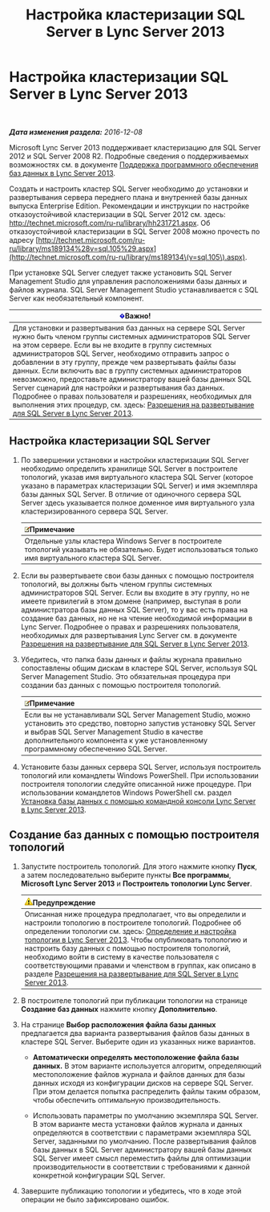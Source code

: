 ﻿---
title: Настройка кластеризации SQL Server в Lync Server 2013
TOCTitle: Настройка кластеризации SQL Server в Lync Server 2013
ms:assetid: d7b52ef1-573c-48ed-bb94-34e37b49645c
ms:mtpsurl: https://technet.microsoft.com/ru-ru/library/Dn383982(v=OCS.15)
ms:contentKeyID: 56558977
ms.date: 12/10/2016
mtps_version: v=OCS.15
ms.translationtype: HT
---

# Настройка кластеризации SQL Server в Lync Server 2013

 

_**Дата изменения раздела:** 2016-12-08_

Microsoft Lync Server 2013 поддерживает кластеризацию для SQL Server 2012 и SQL Server 2008 R2. Подробные сведения о поддерживаемых возможностях см. в документе [Поддержка программного обеспечения баз данных в Lync Server 2013](lync-server-2013-database-software-support.md).

Создать и настроить кластер SQL Server необходимо до установки и развертывания сервера переднего плана и внутренней базы данных выпуска Enterprise Edition. Рекомендации и инструкции по настройке отказоустойчивой кластеризации в SQL Server 2012 см. здесь: <http://technet.microsoft.com/ru-ru/library/hh231721.aspx>. Об отказоустойчивой кластеризации в SQL Server 2008 можно прочесть по адресу [http://technet.microsoft.com/ru-ru/library/ms189134%28v=sql.105%29.aspx](http://technet.microsoft.com/ru-ru/library/ms189134\(v=sql.105\).aspx).

При установке SQL Server следует также установить SQL Server Management Studio для управления расположениями базы данных и файлов журнала. SQL Server Management Studio устанавливается с SQL Server как необязательный компонент.

<table>
<thead>
<tr class="header">
<th><img src="images/JJ618369.important(OCS.15).gif" title="important" alt="important" />Важно!</th>
</tr>
</thead>
<tbody>
<tr class="odd">
<td>Для установки и развертывания баз данных на сервере SQL Server нужно быть членом группы системных администраторов SQL Server на этом сервере. Если вы не входите в группу системных администраторов SQL Server, необходимо отправить запрос о добавлении в эту группу, прежде чем развертывать файлы базы данных. Если включить вас в группу системных администраторов невозможно, предоставьте администратору вашей базы данных SQL Server сценарий для настройки и развертывания баз данных. Подробнее о правах пользователя и разрешениях, необходимых для выполнения этих процедур, см. здесь: <a href="lync-server-2013-deployment-permissions-for-sql-server.md">Разрешения на развертывание для SQL Server в Lync Server 2013</a>.</td>
</tr>
</tbody>
</table>


## Настройка кластеризации SQL Server

1.  По завершении установки и настройки кластеризации SQL Server необходимо определить хранилище SQL Server в построителе топологий, указав имя виртуального кластера SQL Server (которое указано в параметрах кластеризации SQL Server) и имя экземпляра базы данных SQL Server. В отличие от одиночного сервера SQL Server здесь указывается полное доменное имя виртуального узла кластеризированного сервера SQL Server.
    
    <table>
    <thead>
    <tr class="header">
    <th><img src="images/Gg398412.note(OCS.15).gif" title="note" alt="note" />Примечание</th>
    </tr>
    </thead>
    <tbody>
    <tr class="odd">
    <td>Отдельные узлы кластера Windows Server в построителе топологий указывать не обязательно. Будет использоваться только имя виртуального кластера SQL Server.</td>
    </tr>
    </tbody>
    </table>


2.  Если вы развертываете свои базы данных с помощью построителя топологий, вы должны быть членом группы системных администраторов SQL Server. Если вы входите в эту группу, но не имеете привилегий в этом домене (например, выступая в роли администратора базы данных SQL Server), то у вас есть права на создание баз данных, но не на чтение необходимой информации в Lync Server. Подробнее о правах и разрешениях пользователя, необходимых для развертывания Lync Server см. в документе [Разрешения на развертывание для SQL Server в Lync Server 2013](lync-server-2013-deployment-permissions-for-sql-server.md).

3.  Убедитесь, что папка базы данных и файлы журнала правильно сопоставлены общим дискам в кластере SQL Server, используя SQL Server Management Studio. Это обязательная процедура при создании баз данных с помощью построителя топологий.
    
    <table>
    <thead>
    <tr class="header">
    <th><img src="images/Gg398412.note(OCS.15).gif" title="note" alt="note" />Примечание</th>
    </tr>
    </thead>
    <tbody>
    <tr class="odd">
    <td>Если вы не устанавливали SQL Server Management Studio, можно установить это средство, повторно запустив установку SQL Server и выбрав SQL Server Management Studio в качестве дополнительного компонента к уже установленному программному обеспечению SQL Server.</td>
    </tr>
    </tbody>
    </table>


4.  Установите базы данных сервера SQL Server, используя построитель топологий или командлеты Windows PowerShell. При использовании построителя топологии следуйте описанной ниже процедуре. При использовании командлетов Windows PowerShell см. раздел [Установка базы данных с помощью командной консоли Lync Server в Lync Server 2013](lync-server-2013-database-installation-using-lync-server-management-shell.md).

## Создание баз данных с помощью построителя топологий

1.  Запустите построитель топологий. Для этого нажмите кнопку **Пуск**, а затем последовательно выберите пункты **Все программы**, **Microsoft Lync Server 2013** и **Построитель топологии Lync Server**.
    
    <table>
    <thead>
    <tr class="header">
    <th><img src="images/Gg412910.warning(OCS.15).gif" title="warning" alt="warning" />Предупреждение</th>
    </tr>
    </thead>
    <tbody>
    <tr class="odd">
    <td>Описанная ниже процедура предполагает, что вы определили и настроили топологию в построителе топологий. Подробнее об определении топологии см. здесь: <a href="lync-server-2013-defining-and-configuring-the-topology.md">Определение и настройка топологии в Lync Server 2013</a>. Чтобы опубликовать топологию и настроить базу данных с помощью построителя топологий, необходимо войти в систему в качестве пользователя с соответствующими правами и членством в группах, как описано в разделе <a href="lync-server-2013-deployment-permissions-for-sql-server.md">Разрешения на развертывание для SQL Server в Lync Server 2013</a>.</td>
    </tr>
    </tbody>
    </table>


2.  В построителе топологий при публикации топологии на странице **Создание баз данных** нажмите кнопку **Дополнительно**.

3.  На странице **Выбор расположения файла базы данных** предлагается два варианта развертывания файлов базы данных в кластере SQL Server. Выберите один из указанных ниже вариантов.
    
      - **Автоматически определять местоположение файла базы данных.** В этом варианте используется алгоритм, определяющий местоположение файлов журнала и файлов данных для базы данных исходя из конфигурации дисков на сервере SQL Server. При этом делается попытка распределить файлы таким образом, чтобы обеспечить оптимальную производительность.
    
      - Использовать параметры по умолчанию экземпляра SQL Server. В этом варианте места установки файлов журнала и данных определяются в соответствии с параметрами экземпляра SQL Server, заданными по умолчанию. После развертывания файлов базы данных в SQL Server администратору вашей базы данных SQL Server имеет смысл переместить файлы для оптимизации производительности в соответствии с требованиями к данной конкретной конфигурации SQL Server.

4.  Завершите публикацию топологии и убедитесь, что в ходе этой операции не было зафиксировано ошибок.

